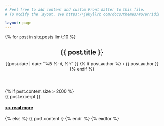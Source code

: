 ```yaml
---
# Feel free to add content and custom Front Matter to this file.
# To modify the layout, see https://jekyllrb.com/docs/themes/#overriding-theme-defaults

layout: page
---
```



<div id="posts">

{% for post in site.posts limit:10 %}
   <header class="post-header">
      <h2 class="post-title p-name">{{ post.title }}</h2>
      <p class="post-meta">
         <time class="dt-published">{{post.date | date: "%B %-d, %Y" }}
         </time>
               {% if post.author %}
        • <span itemprop="author" itemscope itemtype="http://schema.org/Person">
        <span class="p-author h-card" itemprop="name">{{ post.author }}</span>
        </span>
      {% endif %}
      </p>
   </header>
   {% if post.content.size > 2000 %}
      <div>
      {{ post.excerpt }} <!-- bad! content gives you rendered html and you will truncate in the middle of a node -->
      </div>
      <h4><a href="{{ post.url }}">>> read more</a></h4>
   {% else %}
      {{ post.content }}
   {% endif %}
{% endfor %}
</div>
    
